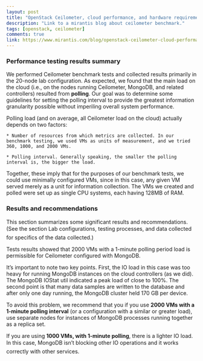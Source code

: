 ```yaml
---
layout: post
title: "OpenStack Ceilometer, cloud performance, and hardware requirements"
description: "Link to a mirantis blog about ceilometer benchmark."
tags: [openstack, ceilometer]
comments: true
link: https://www.mirantis.com/blog/openstack-ceilometer-cloud-performance-hardware-requirements  
---
```


### Performance testing results summary

We performed Ceilometer benchmark tests and collected results primarily in the 20-node lab configuration. As expected, we found that the main load on the cloud (i.e., on the nodes running Ceilometer, MongoDB, and related controllers) resulted from **polling**. Our goal was to determine some guidelines for setting the polling interval to provide the greatest information granularity possible without imperiling overall system performance.

Polling load (and on average, all Ceilometer load on the cloud) actually depends on two factors:

    * Number of resources from which metrics are collected. In our benchmark testing, we used VMs as units of measurement, and we tried 360, 1000, and 2000 VMs.

    * Polling interval. Generally speaking, the smaller the polling interval is, the bigger the load.

Together, these imply that for the purposes of our benchmark tests, we could use minimally configured VMs, since in this case, any given VM served merely as a unit for information collection. The VMs we created and polled were set up as single CPU systems, each having 128MB of RAM.

### Results and recommendations

This section summarizes some significant results and recommendations. (See the section Lab configurations, testing processes, and data collected for specifics of the data collected.)

Tests results showed that 2000 VMs with a 1-minute polling period load is permissible for Ceilometer configured with MongoDB.

It’s important to note two key points. First, the IO load in this case was too heavy for running MongoDB instances on the cloud controllers (as we did). The MongoDB IOStat util indicated a peak load of close to 100%. The second point is that many data samples are written to the database and after only one day running, the MongoDB cluster held 170 GB per device.

To avoid this problem, we recommend that you if you use **2000 VMs with a 1-minute polling interval** (or a configuration with a similar or greater load), use separate nodes for instances of MongoDB processes running together as a replica set.

If you are using **1000 VMs, with 1-minute polling**, there is a lighter IO load. In this case, MongoDB isn’t blocking other IO operations and it works correctly with other services.
